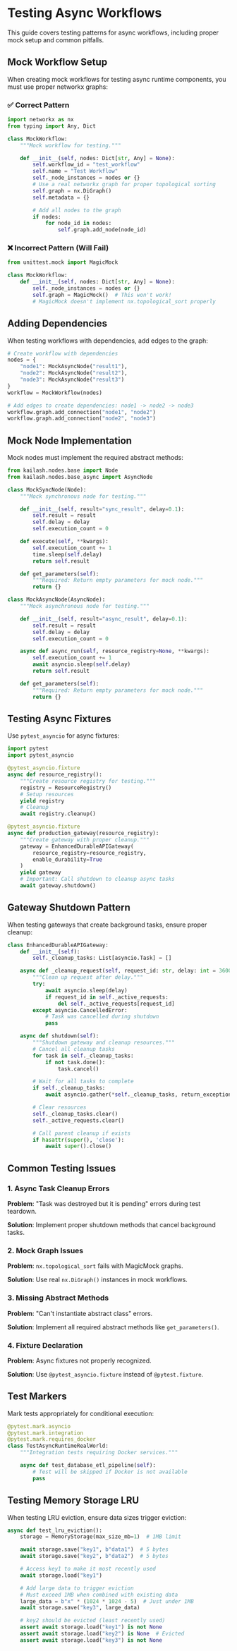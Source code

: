 # Testing Async Workflows

This guide covers testing patterns for async workflows, including proper mock setup and common pitfalls.

## Mock Workflow Setup

When creating mock workflows for testing async runtime components, you must use proper networkx graphs:

### ✅ Correct Pattern

```python
import networkx as nx
from typing import Any, Dict

class MockWorkflow:
    """Mock workflow for testing."""

    def __init__(self, nodes: Dict[str, Any] = None):
        self.workflow_id = "test_workflow"
        self.name = "Test Workflow"
        self._node_instances = nodes or {}
        # Use a real networkx graph for proper topological sorting
        self.graph = nx.DiGraph()
        self.metadata = {}

        # Add all nodes to the graph
        if nodes:
            for node_id in nodes:
                self.graph.add_node(node_id)
```

### ❌ Incorrect Pattern (Will Fail)

```python
from unittest.mock import MagicMock

class MockWorkflow:
    def __init__(self, nodes: Dict[str, Any] = None):
        self._node_instances = nodes or {}
        self.graph = MagicMock()  # This won't work!
        # MagicMock doesn't implement nx.topological_sort properly
```

## Adding Dependencies

When testing workflows with dependencies, add edges to the graph:

```python
# Create workflow with dependencies
nodes = {
    "node1": MockAsyncNode("result1"),
    "node2": MockAsyncNode("result2"),
    "node3": MockAsyncNode("result3")
}
workflow = MockWorkflow(nodes)

# Add edges to create dependencies: node1 -> node2 -> node3
workflow.graph.add_connection("node1", "node2")
workflow.graph.add_connection("node2", "node3")
```

## Mock Node Implementation

Mock nodes must implement the required abstract methods:

```python
from kailash.nodes.base import Node
from kailash.nodes.base_async import AsyncNode

class MockSyncNode(Node):
    """Mock synchronous node for testing."""

    def __init__(self, result="sync_result", delay=0.1):
        self.result = result
        self.delay = delay
        self.execution_count = 0

    def execute(self, **kwargs):
        self.execution_count += 1
        time.sleep(self.delay)
        return self.result

    def get_parameters(self):
        """Required: Return empty parameters for mock node."""
        return {}

class MockAsyncNode(AsyncNode):
    """Mock asynchronous node for testing."""

    def __init__(self, result="async_result", delay=0.1):
        self.result = result
        self.delay = delay
        self.execution_count = 0

    async def async_run(self, resource_registry=None, **kwargs):
        self.execution_count += 1
        await asyncio.sleep(self.delay)
        return self.result

    def get_parameters(self):
        """Required: Return empty parameters for mock node."""
        return {}
```

## Testing Async Fixtures

Use `pytest_asyncio` for async fixtures:

```python
import pytest
import pytest_asyncio

@pytest_asyncio.fixture
async def resource_registry():
    """Create resource registry for testing."""
    registry = ResourceRegistry()
    # Setup resources
    yield registry
    # Cleanup
    await registry.cleanup()

@pytest_asyncio.fixture
async def production_gateway(resource_registry):
    """Create gateway with proper cleanup."""
    gateway = EnhancedDurableAPIGateway(
        resource_registry=resource_registry,
        enable_durability=True
    )
    yield gateway
    # Important: Call shutdown to cleanup async tasks
    await gateway.shutdown()
```

## Gateway Shutdown Pattern

When testing gateways that create background tasks, ensure proper cleanup:

```python
class EnhancedDurableAPIGateway:
    def __init__(self):
        self._cleanup_tasks: List[asyncio.Task] = []

    async def _cleanup_request(self, request_id: str, delay: int = 3600):
        """Clean up request after delay."""
        try:
            await asyncio.sleep(delay)
            if request_id in self._active_requests:
                del self._active_requests[request_id]
        except asyncio.CancelledError:
            # Task was cancelled during shutdown
            pass

    async def shutdown(self):
        """Shutdown gateway and cleanup resources."""
        # Cancel all cleanup tasks
        for task in self._cleanup_tasks:
            if not task.done():
                task.cancel()

        # Wait for all tasks to complete
        if self._cleanup_tasks:
            await asyncio.gather(*self._cleanup_tasks, return_exceptions=True)

        # Clear resources
        self._cleanup_tasks.clear()
        self._active_requests.clear()

        # Call parent cleanup if exists
        if hasattr(super(), 'close'):
            await super().close()
```

## Common Testing Issues

### 1. Async Task Cleanup Errors

**Problem**: "Task was destroyed but it is pending" errors during test teardown.

**Solution**: Implement proper shutdown methods that cancel background tasks.

### 2. Mock Graph Issues

**Problem**: `nx.topological_sort` fails with MagicMock graphs.

**Solution**: Use real `nx.DiGraph()` instances in mock workflows.

### 3. Missing Abstract Methods

**Problem**: "Can't instantiate abstract class" errors.

**Solution**: Implement all required abstract methods like `get_parameters()`.

### 4. Fixture Declaration

**Problem**: Async fixtures not properly recognized.

**Solution**: Use `@pytest_asyncio.fixture` instead of `@pytest.fixture`.

## Test Markers

Mark tests appropriately for conditional execution:

```python
@pytest.mark.asyncio
@pytest.mark.integration
@pytest.mark.requires_docker
class TestAsyncRuntimeRealWorld:
    """Integration tests requiring Docker services."""

    async def test_database_etl_pipeline(self):
        # Test will be skipped if Docker is not available
        pass
```

## Testing Memory Storage LRU

When testing LRU eviction, ensure data sizes trigger eviction:

```python
async def test_lru_eviction():
    storage = MemoryStorage(max_size_mb=1)  # 1MB limit

    await storage.save("key1", b"data1")  # 5 bytes
    await storage.save("key2", b"data2")  # 5 bytes

    # Access key1 to make it most recently used
    await storage.load("key1")

    # Add large data to trigger eviction
    # Must exceed 1MB when combined with existing data
    large_data = b"x" * (1024 * 1024 - 5)  # Just under 1MB
    await storage.save("key3", large_data)

    # key2 should be evicted (least recently used)
    assert await storage.load("key1") is not None
    assert await storage.load("key2") is None  # Evicted
    assert await storage.load("key3") is not None
```
